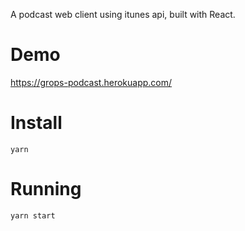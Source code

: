 A podcast web client using itunes api, built with React.

# Demo
https://grops-podcast.herokuapp.com/

# Install
``` 
yarn
```

# Running
```
yarn start
```
